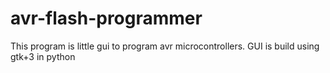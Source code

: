 # avr-flash-programmer
This program is little gui to program avr microcontrollers. GUI is build using gtk+3 in python
